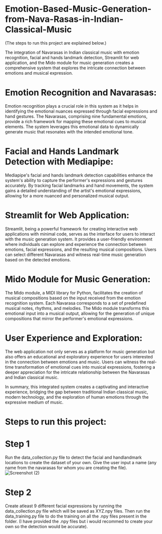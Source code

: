 # Emotion-Based-Music-Generation-from-Nava-Rasas-in-Indian-Classical-Music
(The steps to run this project are explained below.)

The integration of Navarasas in Indian classical music with emotion recognition, facial and hands landmark detection, Streamlit for web application, and the Mido module for music generation creates a comprehensive system that explores the intricate connection between emotions and musical expression.

# Emotion Recognition and Navarasas:
Emotion recognition plays a crucial role in this system as it helps in identifying the emotional nuances expressed through facial expressions and hand gestures. The Navarasas, comprising nine fundamental emotions, provide a rich framework for mapping these emotional cues to musical elements. The system leverages this emotional data to dynamically generate music that resonates with the intended emotional tone.

# Facial and Hands Landmark Detection with Mediapipe:
Mediapipe's facial and hands landmark detection capabilities enhance the system's ability to capture the performer's expressions and gestures accurately. By tracking facial landmarks and hand movements, the system gains a detailed understanding of the artist's emotional expressions, allowing for a more nuanced and personalized musical output.

# Streamlit for Web Application:
Streamlit, being a powerful framework for creating interactive web applications with minimal code, serves as the interface for users to interact with the music generation system. It provides a user-friendly environment where individuals can explore and experience the connection between emotions, facial expressions, and the resulting musical compositions. Users can select different Navarasas and witness real-time music generation based on the detected emotions.

# Mido Module for Music Generation:
The Mido module, a MIDI library for Python, facilitates the creation of musical compositions based on the input received from the emotion recognition system. Each Navarasa corresponds to a set of predefined musical notes, rhythms, and melodies. The Mido module transforms this emotional input into a musical output, allowing for the generation of unique compositions that mirror the performer's emotional expressions.

# User Experience and Exploration:
The web application not only serves as a platform for music generation but also offers an educational and exploratory experience for users interested in the connection between emotions and music. Users can witness the real-time transformation of emotional cues into musical expressions, fostering a deeper appreciation for the intricate relationship between the Navarasas and Indian classical music.

In summary, this integrated system creates a captivating and interactive experience, bridging the gap between traditional Indian classical music, modern technology, and the exploration of human emotions through the expressive medium of music.

# Steps to run this project:
# Step 1
Run the data_collection.py file to detect the facial and handlandmark locations to create the dataset of your own. Give the user input a name (any name from the navarasas for whom you are creating the file). 
![Screenshot (2)](https://github.com/churi01/Emotion-Based-Music-Generation-from-Nava-Rasas-in-Indian-Classical-Music/assets/146198146/2d883ac2-84c4-4546-ade8-93212375f34b)
# Step 2
Create atleast 9 different facial expressions by running the data_collection.py file which will be saved as XYZ.npy files. Then run the data_training.py file to do the training on all the .npy files present in the folder. (I have provided the .npy files but i would recommed to create your own so the detection would be accurate).


